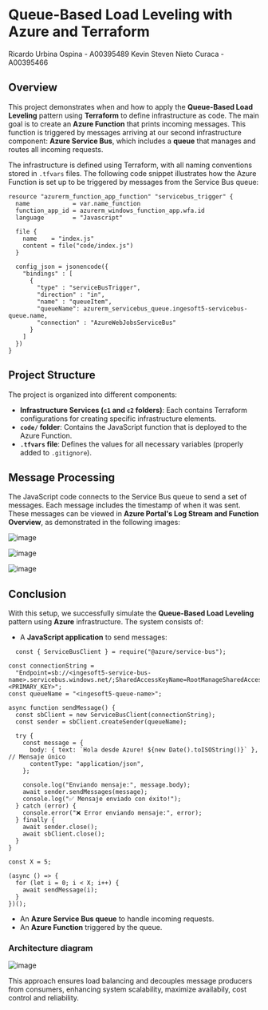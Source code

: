 # Queue-Based Load Leveling with Azure and Terraform

Ricardo Urbina Ospina - A00395489
Kevin Steven Nieto Curaca - A00395466

## Overview
This project demonstrates when and how to apply the **Queue-Based Load Leveling** pattern using **Terraform** to define infrastructure as code. The main goal is to create an **Azure Function** that prints incoming messages. This function is triggered by messages arriving at our second infrastructure component: **Azure Service Bus**, which includes a **queue** that manages and routes all incoming requests.

The infrastructure is defined using Terraform, with all naming conventions stored in `.tfvars` files. The following code snippet illustrates how the Azure Function is set up to be triggered by messages from the Service Bus queue:

```hcl
resource "azurerm_function_app_function" "servicebus_trigger" {
  name            = var.name_function
  function_app_id = azurerm_windows_function_app.wfa.id
  language        = "Javascript"
  
  file {
    name    = "index.js"
    content = file("code/index.js")
  }

  config_json = jsonencode({
    "bindings" : [
      {
        "type" : "serviceBusTrigger",
        "direction" : "in",
        "name" : "queueItem",
        "queueName": azurerm_servicebus_queue.ingesoft5-servicebus-queue.name,
        "connection" : "AzureWebJobsServiceBus"
      }
    ]
  })
}  
```

## Project Structure
The project is organized into different components:
- **Infrastructure Services (`c1` and `c2` folders)**: Each contains Terraform configurations for creating specific infrastructure elements.
- **`code/` folder**: Contains the JavaScript function that is deployed to the Azure Function.
- **`.tfvars` file**: Defines the values for all necessary variables (properly added to `.gitignore`).

## Message Processing
The JavaScript code connects to the Service Bus queue to send a set of messages. Each message includes the timestamp of when it was sent. These messages can be viewed in **Azure Portal's Log Stream and Function Overview**, as demonstrated in the following images:


![image](https://github.com/user-attachments/assets/e96835de-a0a6-4d8d-bf15-e303c37e0089)

![image](https://github.com/user-attachments/assets/83b61c30-d116-4531-8077-0b9732b2a42c)

![image](https://github.com/user-attachments/assets/86485b45-6e54-4944-8038-7d7231081917)


## Conclusion
With this setup, we successfully simulate the **Queue-Based Load Leveling** pattern using **Azure** infrastructure. The system consists of:
- A **JavaScript application** to send messages:

```hcl
  const { ServiceBusClient } = require("@azure/service-bus");

const connectionString =
  "Endpoint=sb://<ingesoft5-service-bus-name>.servicebus.windows.net/;SharedAccessKeyName=RootManageSharedAccessKey;SharedAccessKey=<PRIMARY_KEY>";
const queueName = "<ingesoft5-queue-name>";

async function sendMessage() {
  const sbClient = new ServiceBusClient(connectionString);
  const sender = sbClient.createSender(queueName);

  try {
    const message = {
      body: { text: `Hola desde Azure! ${new Date().toISOString()}` }, // Mensaje único
      contentType: "application/json",
    };

    console.log("Enviando mensaje:", message.body);
    await sender.sendMessages(message);
    console.log("✅ Mensaje enviado con éxito!");
  } catch (error) {
    console.error("❌ Error enviando mensaje:", error);
  } finally {
    await sender.close();
    await sbClient.close();
  }
}

const X = 5;

(async () => {
  for (let i = 0; i < X; i++) {
    await sendMessage(i);
  }
})();

```
- An **Azure Service Bus queue** to handle incoming requests.
- An **Azure Function** triggered by the queue.

### Architecture diagram

![image](https://github.com/user-attachments/assets/f9ecd6fe-38e3-4c8c-a7ef-c6d440b34cc0)


This approach ensures load balancing and decouples message producers from consumers, enhancing system scalability, maximize availabily, cost control and reliability.

